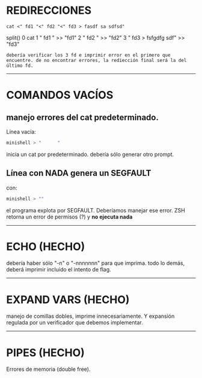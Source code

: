 # REDIRECCIONES

    cat <" fd1 "<" fd2 "<" fd3 > fasdf sa sdfsd"

split()
0 cat
1 " fd1 " >> "fd1"
2 " fd2 " >> "fd2"
3 " fd3 > fsfgdfg sdf" >> "fd3"

    debería verificar los 3 fd e imprimir error en el primero que encuentre. de no encontrar errores, la rediección final será la del último fd.

---

# COMANDOS VACÍOS

## manejo errores del cat predeterminado.

Línea vacía:

```bash
minishell > "      "
```

inicia un cat por predeterminado. debería sólo generar otro prompt.

## Línea con NADA genera un SEGFAULT

con:

```bash
minishell > ""
```

el programa explota por SEGFAULT. Deberíamos manejar ese error. ZSH retorna un error de permisos (?) y **no ejecuta nada**

---

# ECHO (HECHO)

debería haber sólo "-n" o "-nnnnnnn" para que imprima. todo lo demás, deberá imprimir incluido el intento de flag.

---

# EXPAND VARS (HECHO)

manejo de comillas dobles, imprime innecesariamente. Y expansión regulada por un verificador que debemos implementar.

---

# PIPES (HECHO)

Errores de memoria (double free).

#

